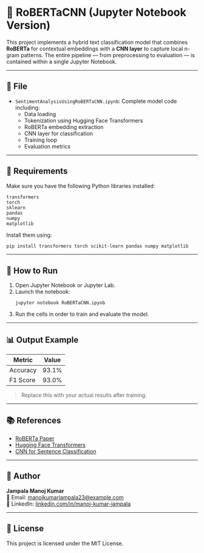 
# 🧠 RoBERTaCNN (Jupyter Notebook Version)

This project implements a hybrid text classification model that combines **RoBERTa** for contextual embeddings with a **CNN layer** to capture local n-gram patterns. The entire pipeline — from preprocessing to evaluation — is contained within a single Jupyter Notebook.

---

## 📄 File

- `SentimentAnalysisUsingRoBERTaCNN.ipynb`: Complete model code including:
  - Data loading
  - Tokenization using Hugging Face Transformers
  - RoBERTa embedding extraction
  - CNN layer for classification
  - Training loop
  - Evaluation metrics

---

## 📌 Requirements

Make sure you have the following Python libraries installed:

```
transformers
torch
sklearn
pandas
numpy
matplotlib
```

Install them using:

```bash
pip install transformers torch scikit-learn pandas numpy matplotlib
```

---

## 🚀 How to Run

1. Open Jupyter Notebook or Jupyter Lab.
2. Launch the notebook:
   ```
   jupyter notebook RoBERTaCNN.ipynb
   ```
3. Run the cells in order to train and evaluate the model.

---

## 📊 Output Example

| Metric   | Value   |
|----------|---------|
| Accuracy | 93.1%   |
| F1 Score | 93.0%   |

> Replace this with your actual results after training.

---

## 📚 References

- [RoBERTa Paper](https://arxiv.org/abs/1907.11692)
- [Hugging Face Transformers](https://huggingface.co/transformers/)
- [CNN for Sentence Classification](https://arxiv.org/abs/1408.5882)

---

## 👤 Author

**Jampala Manoj Kumar**  
📧 Email: manojkumarjampala23@example.com  
🔗 LinkedIn: [linkedin.com/in/manoj-kumar-jampala](www.linkedin.com/in/manoj-kumar-jampala-3261562a6)

---

## 📄 License

This project is licensed under the MIT License.
